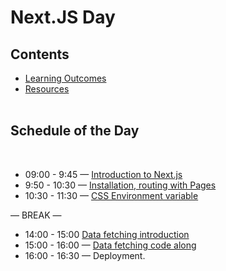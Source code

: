 # Next.JS Day

## Contents

- [Learning Outcomes](./learning-outcomes.md)
- [Resources](./resources.md)
<br /> <br />

## Schedule of the Day
<br />

- 09:00 - 9:45 — [Introduction to Next.js](https://github.com/Rawan96/next-js/blob/master/README.md)
- 9:50 - 10:30 — [Installation, routing with Pages](https://github.com/rehabas/next-js-router)
- 10:30 - 11:30 — [CSS Environment variable]()

— BREAK —

- 14:00 - 15:00 [Data fetching introduction]()
- 15:00 - 16:00 — [Data fetching code along ](https://github.com/LinaYahya/data-fetching)
- 16:00 - 16:30 — Deployment.

